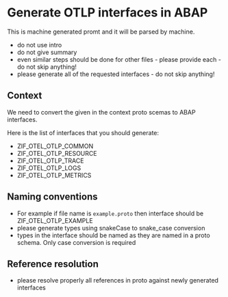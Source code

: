 # Generate OTLP interfaces in ABAP

This is machine generated promt and it will be parsed by machine.

- do not use intro
- do not give summary
- even similar steps should be done for other files - please provide each - do not skip anything!
- please generate all of the requested interfaces - do not skip anything!

## Context

We need to convert the given in the context proto scemas to ABAP interfaces.

Here is the list of interfaces that you should generate:

- ZIF_OTEL_OTLP_COMMON
- ZIF_OTEL_OTLP_RESOURCE
- ZIF_OTEL_OTLP_TRACE
- ZIF_OTEL_OTLP_LOGS
- ZIF_OTEL_OTLP_METRICS

## Naming conventions

- For example if file name is `example.proto` then interface should be ZIF_OTEL_OTLP_EXAMPLE
- please generate types using snakeCase to snake_case conversion
- types in the interface should be named as they are named in a proto schema. Only case conversion is required

## Reference resolution

- please resolve properly all references in proto against newly generated interfaces
